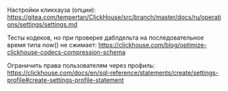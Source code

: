 Настройки кликхауза (опции):
https://gitea.com/tempertan/ClickHouse/src/branch/master/docs/ru/operations/settings/settings.md

Тесты кодеков, но при проверке даблдельта на последовательное время типа now() не сжимает:
https://clickhouse.com/blog/optimize-clickhouse-codecs-compression-schema

Ограничить права пользователям через профиль:
https://clickhouse.com/docs/en/sql-reference/statements/create/settings-profile#create-settings-profile-statement
